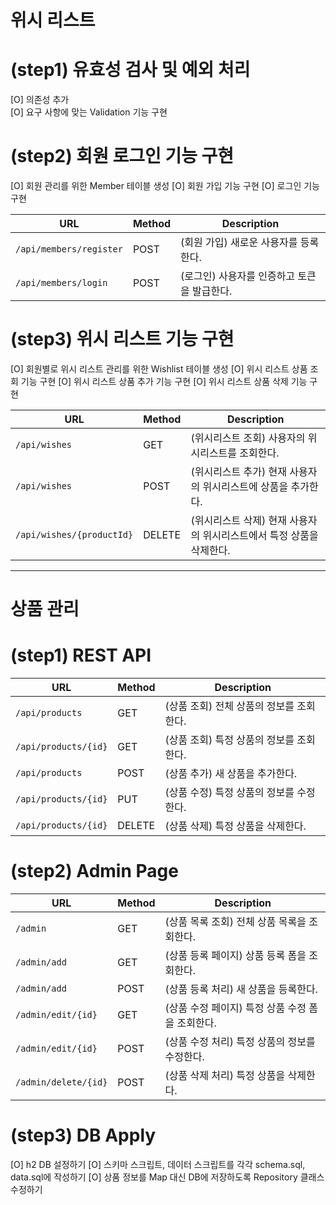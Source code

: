 # 위시 리스트
# (step1) 유효성 검사 및 예외 처리
[O] 의존성 추가  
[O] 요구 사항에 맞는 Validation 기능 구현

# (step2) 회원 로그인 기능 구현
[O] 회원 관리를 위한 Member 테이블 생성
[O] 회원 가입 기능 구현
[O] 로그인 기능 구현

| URL                        | Method | Description              |
|--------------------------|------|--------------------------|
| `/api/members/register`| POST | (회원 가입) 새로운 사용자를 등록한다.   |
| `/api/members/login` | POST | (로그인) 사용자를 인증하고 토큰을 발급한다.|

# (step3) 위시 리스트 기능 구현
[O] 회원별로 위시 리스트 관리를 위한 Wishlist 테이블 생성
[O] 위시 리스트 상품 조회 기능 구현
[O] 위시 리스트 상품 추가 기능 구현
[O] 위시 리스트 상품 삭제 기능 구현

| URL                        | Method | Description                              |
|----------------------------|-------|------------------------------------------|
| `/api/wishes`              | GET   | (위시리스트 조회) 사용자의 위시리스트를 조회한다.             |
| `/api/wishes`              | POST  | (위시리스트 추가) 현재 사용자의 위시리스트에 상품을 추가한다.      |
| `/api/wishes/{productId}`  | DELETE | (위시리스트 삭제) 현재 사용자의 위시리스트에서 특정 상품을 삭제한다.  |
---
# 상품 관리

# (step1) REST API
| URL                  | Method | Description              |
|----------------------|--------|--------------------------|
| `/api/products`      | GET    | (상품 조회) 전체 상품의 정보를 조회한다. |
| `/api/products/{id}` | GET    | (상품 조회) 특정 상품의 정보를 조회한다. |
| `/api/products`      | POST   | (상품 추가) 새 상품을 추가한다.      |
| `/api/products/{id}` | PUT    | (상품 수정) 특정 상품의 정보를 수정한다. |
| `/api/products/{id}` | DELETE | (상품 삭제) 특정 상품을 삭제한다.     |


# (step2) Admin Page
| URL                  | Method | Description                    |
|----------------------|--------|--------------------------------|
| `/admin`             | GET    | (상품 목록 조회) 전체 상품 목록을 조회한다.     |
| `/admin/add`         | GET    | (상품 등록 페이지) 상품 등록 폼을 조회한다.     |
| `/admin/add`         | POST   | (상품 등록 처리) 새 상품을 등록한다.         |
| `/admin/edit/{id}`   | GET    | (상품 수정 페이지) 특정 상품 수정 폼을 조회한다.  |
| `/admin/edit/{id}`   | POST   | (상품 수정 처리) 특정 상품의 정보를 수정한다.    |
| `/admin/delete/{id}` | POST   | (상품 삭제 처리) 특정 상품을 삭제한다.        |

# (step3) DB Apply
[O] h2 DB 설정하기
[O] 스키마 스크립트, 데이터 스크립트를 각각 schema.sql, data.sql에 작성하기
[O] 상품 정보를 Map 대신 DB에 저장하도록 Repository 클래스 수정하기
